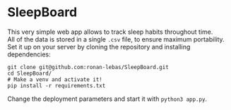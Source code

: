 # SleepBoard

This very simple web app allows to track sleep habits throughout time.  
All of the data is stored in a single `.csv` file, to ensure maximum portability.  
Set it up on your server by cloning the repository and installing dependencies:
```
git clone git@github.com:ronan-lebas/SleepBoard.git
cd SleepBoard/
# Make a venv and activate it!
pip install -r requirements.txt
```
Change the deployment parameters and start it with `python3 app.py`.